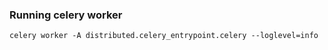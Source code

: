 ### Running celery worker

```
celery worker -A distributed.celery_entrypoint.celery --loglevel=info
```